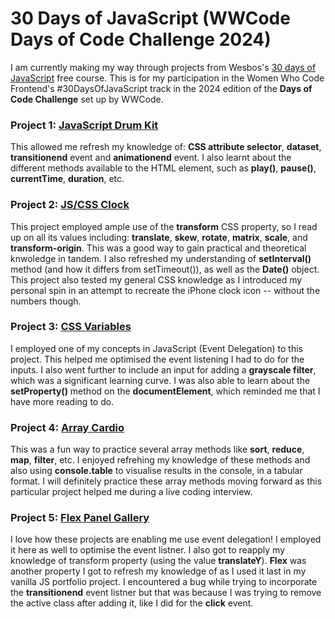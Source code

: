 # 30 Days of JavaScript (WWCode Days of Code Challenge 2024)
I am currently making my way through projects from Wesbos's [30 days of JavaScript](https://javascript30.com/) free course. This is for my participation in the Women Who Code Frontend's #30DaysOfJavaScript track in the 2024 edition of the __Days of Code Challenge__ set up by WWCode.

### Project 1: [JavaScript Drum Kit](https://aishayusuff.github.io/WWCode-30daysofJS/01%20-%20JavaScript%20Drum%20Kit/)
This allowed me refresh my knowledge of: **CSS attribute selector**, **dataset**, **transitionend** event and **animationend** event. I also learnt about the different methods available to the **<audio>** HTML element, such as **play()**, **pause()**, **currentTime**, **duration**, etc.

### Project 2: [JS/CSS Clock](https://aishayusuff.github.io/WWCode-30daysofJS/02%20-%20JS%20and%20CSS%20Clock/)
This project employed ample use of the  **transform** CSS property, so I read up on all its values including: **translate**, **skew**, **rotate**, **matrix**, **scale**, and **transform-origin**. This was a good way to gain practical and theoretical knwoledge in tandem. I also refreshed my understanding of  **setInterval()** method (and how it differs from setTimeout()), as well as the **Date()** object. This project also tested my general CSS knowledge as I introduced my personal spin in an attempt to recreate the iPhone clock icon -- without the numbers though. 

### Project 3: [CSS Variables](https://aishayusuff.github.io/WWCode-30daysofJS/03%20-%20CSS%20Variables/)
I employed one of my concepts in JavaScript (Event Delegation) to this project. This helped me optimised the event listening I had to do for the inputs. I also went further to include an input for adding a **grayscale filter**, which was a significant learning curve. I was also able to learn about the **setProperty()** method on the **documentElement**, which reminded me that I have more reading to do. 

### Project 4: [Array Cardio](https://aishayusuff.github.io/WWCode-30daysofJS/04%20-%20Array%20Cardio%20Day%201/)
This was a fun way to practice several array methods like **sort**, **reduce**, **map**, **filter**, etc. I enjoyed refrehing my knowledge of these methods and also using **console.table** to visualise results in the console, in a tabular format. I will definitely practice these array methods moving forward as this particular project helped me during a live coding interview.

### Project 5: [Flex Panel Gallery](https://aishayusuff.github.io/WWCode-30daysofJS/05%20-%20Flex%20Panel%20Gallery/)
I love how these projects are enabling me use event delegation! I employed it here as well to optimise the event listner. I also got to reapply my knowledge of transform property (using the value **translateY**). **Flex** was another property I got to refresh my knowledge of as I used it last in my vanilla JS portfolio project. I encountered a bug while trying to incorporate the **transitionend** event listner but that was because I was trying to remove the active class after adding it, like I did for the **click** event.
